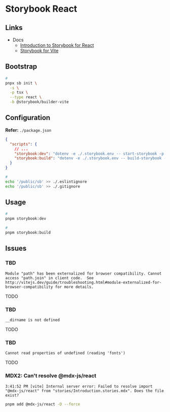 # Storybook React

## Links

- Docs
  - [Introduction to Storybook for React](https://storybook.js.org/docs/react/)
  - [Storybook for Vite](https://storybook.js.org/blog/storybook-for-vite/)

## Bootstrap

<!--
pnpm config set auto-install-peers true
pnpm config set legacy-peer-deps true
-->

```sh
#
pnpx sb init \
  -s \
  -p tsx \
  --type react \
  -b @storybook/builder-vite
```

<!--
#
pnpm add react react-dom prop-types

#
pnpm add \
  @mdx-js/react@1 \
  @storybook/addon-backgrounds \
  @storybook/addon-docs \
  @storybook/addon-measure \
  @storybook/addon-outline \
  @storybook/addons \
  @storybook/channel-postmessage \
  @storybook/channel-websocket \
  @storybook/client-api \
  @storybook/preview-web \
  dotenv-cli \
  vite \
  -D
-->

## Configuration

**Refer:** `./package.json`

```json
{
  "scripts": {
    // ...
    "storybook:dev": "dotenv -e ./.storybook.env -- start-storybook -p 6006",
    "storybook:build": "dotenv -e ./.storybook.env -- build-storybook -o ./public/sb"
  }
}
```

```sh
#
echo '/public/sb' >> ./.eslintignore
echo '/public/sb' >> ./.gitignore
```

## Usage

```sh
#
pnpm storybook:dev

#
pnpm storybook:build
```

## Issues

### TBD

```log
Module "path" has been externalized for browser compatibility. Cannot access "path.join" in client code.  See http://vitejs.dev/guide/troubleshooting.html#module-externalized-for-browser-compatibility for more details.
```

TODO

### TBD

```log
__dirname is not defined
```

TODO

### TBD

```log
Cannot read properties of undefined (reading 'fonts')
```

TODO

### MDX2: Can't resolve @mdx-js/react

```log
3:41:52 PM [vite] Internal server error: Failed to resolve import "@mdx-js/react" from "stories/Introduction.stories.mdx". Does the file exist?
```

<!--
https://github.com/storybookjs/storybook/issues/18094
-->

```sh
pnpm add @mdx-js/react -D --force
```

